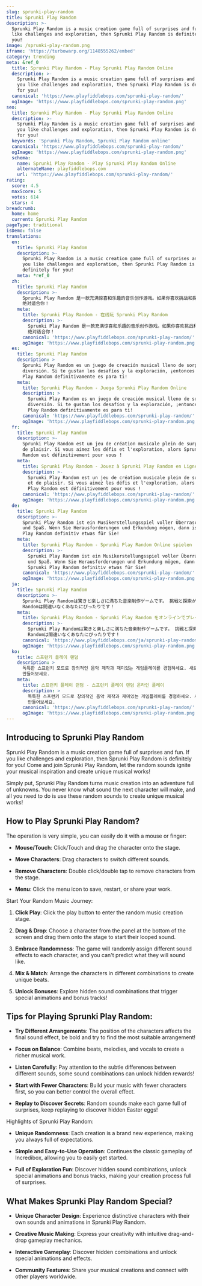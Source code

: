 ```yaml
---
slug: sprunki-play-random
title: Sprunki Play Random
description: >-
  Sprunki Play Random is a music creation game full of surprises and fun. If you
  like challenges and exploration, then Sprunki Play Random is definitely for
  you!
image: /sprunki-play-random.png
iframe: 'https://turbowarp.org/1148555262/embed'
category: trending
meta: &ref_0
  title: Sprunki Play Random - Play Sprunki Play Random Online
  description: >-
    Sprunki Play Random is a music creation game full of surprises and fun. If
    you like challenges and exploration, then Sprunki Play Random is definitely
    for you!
  canonical: 'https://www.playfiddlebops.com/sprunki-play-random/'
  ogImage: 'https://www.playfiddlebops.com/sprunki-play-random.png'
seo:
  title: Sprunki Play Random - Play Sprunki Play Random Online
  description: >-
    Sprunki Play Random is a music creation game full of surprises and fun. If
    you like challenges and exploration, then Sprunki Play Random is definitely
    for you!
  keywords: 'Sprunki Play Random, Sprunki Play Random online'
  canonical: 'https://www.playfiddlebops.com/sprunki-play-random/'
  ogImage: 'https://www.playfiddlebops.com/sprunki-play-random.png'
  schema:
    name: Sprunki Play Random - Play Sprunki Play Random Online
    alternateName: playfiddlebops.com
    url: 'https://www.playfiddlebops.com/sprunki-play-random/'
rating:
  score: 4.5
  maxScore: 5
  votes: 614
  stars: 4
breadcrumb:
  home: home
  current: Sprunki Play Random
pageType: traditional
isDemo: false
translations:
  en:
    title: Sprunki Play Random
    description: >-
      Sprunki Play Random is a music creation game full of surprises and fun. If
      you like challenges and exploration, then Sprunki Play Random is
      definitely for you!
    meta: *ref_0
  zh:
    title: Sprunki Play Random
    description: >-
      Sprunki Play Random 是一款充满惊喜和乐趣的音乐创作游戏。如果你喜欢挑战和探索，那么 Sprunki Play Random
      绝对适合你！
    meta:
      title: Sprunki Play Random - 在线玩 Sprunki Play Random
      description: >-
        Sprunki Play Random 是一款充满惊喜和乐趣的音乐创作游戏。如果你喜欢挑战和探索，那么 Sprunki Play Random
        绝对适合你！
      canonical: 'https://www.playfiddlebops.com/sprunki-play-random/'
      ogImage: 'https://www.playfiddlebops.com/sprunki-play-random.png'
  es:
    title: Sprunki Play Random
    description: >
      Sprunki Play Random es un juego de creación musical lleno de sorpresas y
      diversión. Si te gustan los desafíos y la exploración, ¡entonces Sprunki
      Play Random definitivamente es para ti!
    meta:
      title: Sprunki Play Random - Juega Sprunki Play Random Online
      description: >
        Sprunki Play Random es un juego de creación musical lleno de sorpresas y
        diversión. Si te gustan los desafíos y la exploración, ¡entonces Sprunki
        Play Random definitivamente es para ti!
      canonical: 'https://www.playfiddlebops.com/sprunki-play-random/'
      ogImage: 'https://www.playfiddlebops.com/sprunki-play-random.png'
  fr:
    title: Sprunki Play Random
    description: >-
      Sprunki Play Random est un jeu de création musicale plein de surprises et
      de plaisir. Si vous aimez les défis et l'exploration, alors Sprunki Play
      Random est définitivement pour vous !
    meta:
      title: Sprunki Play Random - Jouez à Sprunki Play Random en Ligne
      description: >-
        Sprunki Play Random est un jeu de création musicale plein de surprises
        et de plaisir. Si vous aimez les défis et l'exploration, alors Sprunki
        Play Random est définitivement pour vous !
      canonical: 'https://www.playfiddlebops.com/sprunki-play-random/'
      ogImage: 'https://www.playfiddlebops.com/sprunki-play-random.png'
  de:
    title: Sprunki Play Random
    description: >-
      Sprunki Play Random ist ein Musikerstellungsspiel voller Überraschungen
      und Spaß. Wenn Sie Herausforderungen und Erkundung mögen, dann ist Sprunki
      Play Random definitiv etwas für Sie!
    meta:
      title: Sprunki Play Random - Sprunki Play Random Online spielen
      description: >-
        Sprunki Play Random ist ein Musikerstellungsspiel voller Überraschungen
        und Spaß. Wenn Sie Herausforderungen und Erkundung mögen, dann ist
        Sprunki Play Random definitiv etwas für Sie!
      canonical: 'https://www.playfiddlebops.com/sprunki-play-random/'
      ogImage: 'https://www.playfiddlebops.com/sprunki-play-random.png'
  ja:
    title: Sprunki Play Random
    description: >-
      Sprunki Play Randomは驚きと楽しさに満ちた音楽制作ゲームです。 挑戦と探索が好きなら、Sprunki Play
      Randomは間違いなくあなたにぴったりです！
    meta:
      title: Sprunki Play Random - Sprunki Play Random をオンラインでプレイ
      description: >-
        Sprunki Play Randomは驚きと楽しさに満ちた音楽制作ゲームです。 挑戦と探索が好きなら、Sprunki Play
        Randomは間違いなくあなたにぴったりです！
      canonical: 'https://www.playfiddlebops.com/ja/sprunki-play-random/'
      ogImage: 'https://www.playfiddlebops.com/sprunki-play-random.png'
  ko:
    title: 스프런키 플레이 랜덤
    description: >
      독특한 스프런키 모드로 창의적인 음악 제작과 재미있는 게임플레이를 경험하세요. 새로운 캐릭터와 사운드로 여러분만의 음악 작품을
      만들어보세요.
    meta:
      title: 스프런키 플레이 랜덤 - 스프런키 플레이 랜덤 온라인 플레이
      description: >
        독특한 스프런키 모드로 창의적인 음악 제작과 재미있는 게임플레이를 경험하세요. 새로운 캐릭터와 사운드로 여러분만의 음악 작품을
        만들어보세요.
      canonical: 'https://www.playfiddlebops.com/sprunki-play-random/'
      ogImage: 'https://www.playfiddlebops.com/sprunki-play-random.png'
---
```


## Introducing to Sprunki Play Random

Sprunki Play Random is a music creation game full of surprises and fun. If you like challenges and exploration, then Sprunki Play Random is definitely for you! Come and join Sprunki Play Random, let the random sounds ignite your musical inspiration and create unique musical works!

Simply put, Sprunki Play Random turns music creation into an adventure full of unknowns. You never know what sound the next character will make, and all you need to do is use these random sounds to create unique musical works!

## How to Play Sprunki Play Random?

The operation is very simple, you can easily do it with a mouse or finger:

- **Mouse/Touch**: Click/Touch and drag the character onto the stage.

- **Move Characters**: Drag characters to switch different sounds.

- **Remove Characters**: Double click/double tap to remove characters from the stage.

- **Menu**: Click the menu icon to save, restart, or share your work.

Start Your Random Music Journey:

1. **Click Play**: Click the play button to enter the random music creation stage.

1. **Drag & Drop**: Choose a character from the panel at the bottom of the screen and drag them onto the stage to start their looped sound.

1. **Embrace Randomness**: The game will randomly assign different sound effects to each character, and you can't predict what they will sound like.

1. **Mix & Match**: Arrange the characters in different combinations to create unique beats.

1. **Unlock Bonuses**: Explore hidden sound combinations that trigger special animations and bonus tracks!

## Tips for Playing Sprunki Play Random:

- **Try Different Arrangements**: The position of the characters affects the final sound effect, be bold and try to find the most suitable arrangement!

- **Focus on Balance**: Combine beats, melodies, and vocals to create a richer musical work.

- **Listen Carefully**: Pay attention to the subtle differences between different sounds, some sound combinations can unlock hidden rewards!

- **Start with Fewer Characters**: Build your music with fewer characters first, so you can better control the overall effect.

- **Replay to Discover Secrets**: Random sounds make each game full of surprises, keep replaying to discover hidden Easter eggs!

Highlights of Sprunki Play Random:

- **Unique Randomness**: Each creation is a brand new experience, making you always full of expectations.

- **Simple and Easy-to-Use Operation**: Continues the classic gameplay of Incredibox, allowing you to easily get started.

- **Full of Exploration Fun**: Discover hidden sound combinations, unlock special animations and bonus tracks, making your creation process full of surprises.

## What Makes Sprunki Play Random Special?

- **Unique Character Design**: Experience distinctive characters with their own sounds and animations in Sprunki Play Random.

- **Creative Music Making**: Express your creativity with intuitive drag-and-drop gameplay mechanics.

- **Interactive Gameplay**: Discover hidden combinations and unlock special animations and effects.

- **Community Features**: Share your musical creations and connect with other players worldwide.
